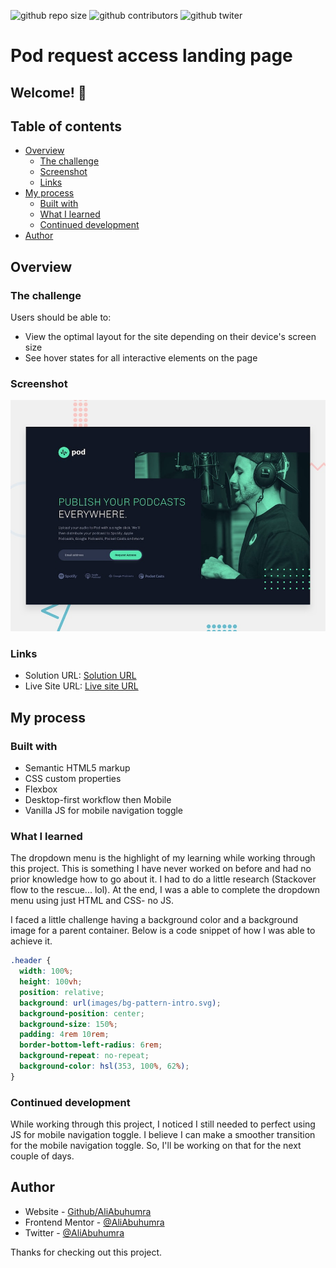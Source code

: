 ![github repo size](https://img.shields.io/github/repo-size/AliABUHAMRA/Pod-request)
![github contributors](https://img.shields.io/github/contributors/AliABUHAMRA/Pod-request)
![github twiter](https://img.shields.io/twitter/follow/AliAbuhumra?style=social)

# Pod request access landing page

## Welcome! 👋

## Table of contents

- [Overview](#overview)
  - [The challenge](#the-challenge)
  - [Screenshot](#screenshot)
  - [Links](#links)
- [My process](#my-process)
  - [Built with](#built-with)
  - [What I learned](#what-i-learned)
  - [Continued development](#continued-development)
- [Author](#author)

## Overview

### The challenge

Users should be able to:

- View the optimal layout for the site depending on their device's screen size
- See hover states for all interactive elements on the page

### Screenshot

![Blogr landing page coding challenge](./preview.jpg)

### Links

- Solution URL: [Solution URL](https://www.frontendmentor.io/solutions/blogr-landing-page-using-html-css-and-js-uEuPVH-N4)
- Live Site URL: [Live site URL](https://blogr-landing-page-eight.vercel.app/)

## My process

### Built with

- Semantic HTML5 markup
- CSS custom properties
- Flexbox
- Desktop-first workflow then Mobile
- Vanilla JS for mobile navigation toggle

### What I learned

The dropdown menu is the highlight of my learning while working through this project. This is something I have never worked on before and had no prior knowledge how to go about it. I had to do a little research (Stackover flow to the rescue... lol). At the end, I was a able to complete the dropdown menu using just HTML and CSS- no JS.

I faced a little challenge having a background color and a background image for a parent container. Below is a code snippet of how I was able to achieve it.

```css
.header {
  width: 100%;
  height: 100vh;
  position: relative;
  background: url(images/bg-pattern-intro.svg);
  background-position: center;
  background-size: 150%;
  padding: 4rem 10rem;
  border-bottom-left-radius: 6rem;
  background-repeat: no-repeat;
  background-color: hsl(353, 100%, 62%);
}
```

### Continued development

While working through this project, I noticed I still needed to perfect using JS for mobile navigation toggle. I believe I can make a smoother transition for the mobile navigation toggle. So, I'll be working on that for the next couple of days.

## Author

- Website - [Github/AliAbuhumra](https://github.com/aliabuhumra)
- Frontend Mentor - [@AliAbuhumra](https://www.frontendmentor.io/profile/aliabuhumra)
- Twitter - [@AliAbuhumra](https://twitter.com/aliabuhumra)

Thanks for checking out this project.
